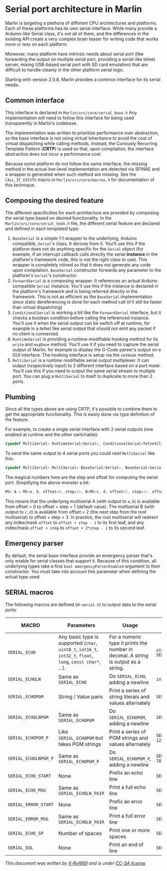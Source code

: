 # Serial port architecture in Marlin

Marlin is targeting a plethora of different CPU architectures and platforms. Each of these platforms has its own serial interface.
While many provide a Arduino-like Serial class, it's not all of them, and the differences in the existing API create a very complex brain teaser for writing code that works more or less on each platform.

Moreover, many platform have intrinsic needs about serial port (like forwarding the output on multiple serial port, providing a *serial-like* telnet server, mixing USB-based serial port with SD card emulation) that are difficult to handle cleanly in the other platform serial logic.

Starting with version 2.0.8, Marlin provides a common interface for its serial needs.

## Common interface

This interface is declared in `Marlin/src/core/serial_base.h`
Any implementation will need to follow this interface for being used transparently in Marlin's codebase.

The implementation was written to prioritize performance over abstraction, so the base interface is not using virtual inheritance to avoid the cost of virtual dispatching while calling methods.
Instead, the Curiously Recurring Template Pattern (**CRTP**) is used so that, upon compilation, the interface abstraction does not incur a performance cost.

Because some platform do not follow the same interface, the missing method in the actual low-level implementation are detected via SFINAE and a wrapper is generated when such method are missing. See the `CALL_IF_EXISTS` macro in `Marlin/src/core/macros.h` for documentation of this technique.

## Composing the desired feature
The different specificities for each architecture are provided by composing the serial type based on desired functionality.
In the `Marlin/src/core/serial_hook.h` file, the different serial feature are declared and defined in each templated type:
1. `BaseSerial` is a simple 1:1 wrapper to the underlying, Arduino compatible, `Serial`'s class. It derives from it. You'll use this if the platform does not do anything specific for the `Serial` object (for example, if an interrupt callback calls directly the serial **instance** in the platform's framework code, this is not the right class to use). This wrapper is completely inlined so that it does not generate any code upon compilation. `BaseSerial` constructor forwards any parameter to the platform's `Serial`'s constructor.
2. `ForwardSerial` is a composing wrapper. It references an actual Arduino compatible `Serial` instance. You'll use this if the instance is declared in the platform's framework and is being referred directly in the framework. This is not as efficient as the `BaseSerial` implementation since static dereferencing is done for each method call (it'll still be faster than virtual dispatching)
3. `ConditionalSerial` is working a bit like the `ForwardSerial` interface, but it checks a boolean condition before calling the referenced instance. You'll use it when the serial output can be switch off at runtime, for example in a *telnet* like serial output that should not emit any packet if no client is connected.
4. `RuntimeSerial` is providing a runtime-modifiable hooking method for its `write` and `msgDone` method. You'll use it if you need to capture the serial output of Marlin, for example to display the G-Code parser's output on a GUI interface. The hooking interface is setup via the `setHook` method.
5. `MultiSerial` is a runtime modifiable serial output multiplexer. It can output (*respectively input*) to 2 different interface based on a port *mask*. You'll use this if you need to output the same serial stream to multiple port. You can plug a `MultiSerial` to itself to duplicate to more than 2 ports.

## Plumbing
Since all the types above are using CRTP, it's possible to combine them to get the appropriate functionality.
This is easily done via type definition of the feature.

For example, to create a single serial interface with 2 serial outputs (one enabled at runtime and the other switchable):
```cpp
typedef MultiSerial< RuntimeSerial<Serial>, ConditionalSerial<TelnetClient> > Serial1Class;
```

To send the same output to 4 serial ports you could nest `MultiSerial` like this:
```cpp
typedef MultiSerial< MultiSerial< BaseSerial<Serial>, BaseSerial<Serial1> >, MultiSerial< BaseSerial<Serial2>, BaseSerial<Serial3>, 2, 1>, 0, 2> Serial1Class;
```
The magical numbers here are the step and offset for computing the serial port. Simplifying the above monster a bit:
```cpp
MS< A = MS<a, b, offset=0, step=1>, B=MS<c, d, offset=2, step=1>, offset=0, step=2>
```
This means that the underlying multiserial A (with output to `a,b`) is available from offset = 0 to offset + step = 1 (default value).
The multiserial B (with output to `c,d`) is available from offset = 2 (the next step from the root multiserial) to offset + step = 3.
In practice, the root multiserial will redirect any index/mask `offset` to `offset + step - 1` to its first leaf, and any index/mask `offset + step` to `offset + 2*step - 1` to its second leaf.

## Emergency parser
By default, the serial base interface provide an emergency parser that's only enable for serial classes that support it. Because of this condition, all underlying types take a first `bool emergencyParserEnabled` argument to their constructor. You must take into account this parameter when defining the actual type used.

## SERIAL macros
The following macros are defined (in `serial.h`) to output data to the serial ports:

| MACRO | Parameters | Usage | Example | Expected output |
|-------|------------|-------|---------|-----------------|
| `SERIAL_ECHO` | Any basic type is supported (`char`, `uint8_t`, `int16_t`, `int32_t`, `float`, `long`, `const char*`, ...). | For a numeric type it prints the number in decimal. A string is output as a string. | `uint8_t a = 123; SERIAL_ECHO(a); SERIAL_CHAR(' '); SERIAL_ECHO(' '); ` | `123 32` |
| `SERIAL_ECHOLN` | Same as `SERIAL_ECHO` | Do `SERIAL_ECHO`, adding a newline | `int a = 456; SERIAL_ECHOLN(a);` | `456\n` |
| `SERIAL_ECHOPGM` | String / Value pairs | Print a series of string literals and values alternately | `SERIAL_ECHOPGM("Bob", 34);` | `Bob34` |
| `SERIAL_ECHOLNPGM` | Same as `SERIAL_ECHOPGM` | Do `SERIAL_ECHOPGM`, adding a newline | `SERIAL_ECHOPGM("Alice", 56);` | `alice56` |
| `SERIAL_ECHOPGM_P` | Like `SERIAL_ECHOPGM` but takes PGM strings | Print a series of PGM strings and values alternately | `SERIAL_ECHOPGM_P(GET_TEXT(MSG_HELLO), 123);` | `Hello123` |
| `SERIAL_ECHOLNPGM_P` | Same as `SERIAL_ECHOPGM_P` | Do `SERIAL_ECHOPGM_P`, adding a newline | `SERIAL_ECHOLNPGM_P(PSTR("Alice"), 78);` | `alice78\n` |
| `SERIAL_ECHO_START` | None | Prefix an echo line | `SERIAL_ECHO_START();` | `echo:` |
| `SERIAL_ECHO_MSG` | Same as `SERIAL_ECHOLN_PAIR` | Print a full echo line | `SERIAL_ECHO_MSG("Count is ", count);` | `echo:Count is 3` |
| `SERIAL_ERROR_START`| None | Prefix an error line | `SERIAL_ERROR_START();` | `Error:` |
| `SERIAL_ERROR_MSG` | Same as `SERIAL_ECHOLN_PAIR` | Print a full error line | `SERIAL_ERROR_MSG("Not found");` | `Error:Not found` |
| `SERIAL_ECHO_SP` | Number of spaces | Print one or more spaces | `SERIAL_ECHO_SP(3)` | `   ` |
| `SERIAL_EOL` | None | Print an end of line | `SERIAL_EOL();` | `\n` |

*This document was written by [X-Ryl669](https://blog.cyril.by) and is under [CC-SA license](https://creativecommons.org/licenses/by-sa)*
